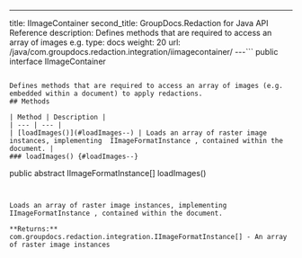 ---
title: IImageContainer
second_title: GroupDocs.Redaction for Java API Reference
description: Defines methods that are required to access an array of images e.g.
type: docs
weight: 20
url: /java/com.groupdocs.redaction.integration/iimagecontainer/
---```
public interface IImageContainer
```

Defines methods that are required to access an array of images (e.g. embedded within a document) to apply redactions.
## Methods

| Method | Description |
| --- | --- |
| [loadImages()](#loadImages--) | Loads an array of raster image instances, implementing  IImageFormatInstance , contained within the document. |
### loadImages() {#loadImages--}
```
public abstract IImageFormatInstance[] loadImages()
```


Loads an array of raster image instances, implementing  IImageFormatInstance , contained within the document.

**Returns:**
com.groupdocs.redaction.integration.IImageFormatInstance[] - An array of raster image instances
